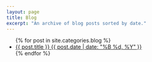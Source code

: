 ```yaml
---
layout: page
title: Blog
excerpt: "An archive of blog posts sorted by date."
---
```


<ul class="post-list">
{% for post in site.categories.blog %} 
  <li><article><a href="{{ site.github.url }}{{ post.url }}">{{ post.title }} <span class="entry-date"><time datetime="{{ post.date | date_to_xmlschema }}">{{ post.date | date: "%B %d, %Y" }}</time></span></a></article></li>
{% endfor %}
</ul>
